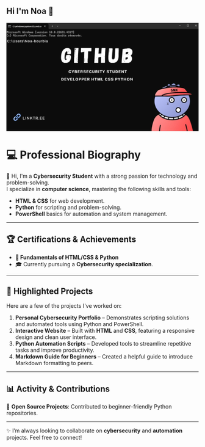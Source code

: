 ## Hi I'm Noa 👋
[![Présentation](https://github.com/noa-bourbia/Noa-Bourbia/blob/main/Gitp.png)](https://linktr.ee/BourbiaNoa)


# 💻 **Professional Biography**

👋 Hi, I'm a **Cybersecurity Student** with a strong passion for technology and problem-solving.  
I specialize in **computer science**, mastering the following skills and tools:
- **HTML & CSS** for web development.
- **Python** for scripting and problem-solving.
- **PowerShell** basics for automation and system management.

---

## 🏆 **Certifications & Achievements**
- **🏅 Fundamentals of HTML/CSS & Python**
- 🎓 Currently pursuing a **Cybersecurity specialization**.

---

## 🔨 **Highlighted Projects**
Here are a few of the projects I've worked on:
1. **Personal Cybersecurity Portfolio** – Demonstrates scripting solutions and automated tools using Python and PowerShell.
2. **Interactive Website** – Built with **HTML** and **CSS**, featuring a responsive design and clean user interface.
3. **Python Automation Scripts** – Developed tools to streamline repetitive tasks and improve productivity.
4. **Markdown Guide for Beginners** – Created a helpful guide to introduce Markdown formatting to peers.

---

## 📊 **Activity & Contributions**
🚀 **Open Source Projects**: Contributed to beginner-friendly Python repositories.  

---

✨ I’m always looking to collaborate on **cybersecurity** and **automation** projects. Feel free to connect!

